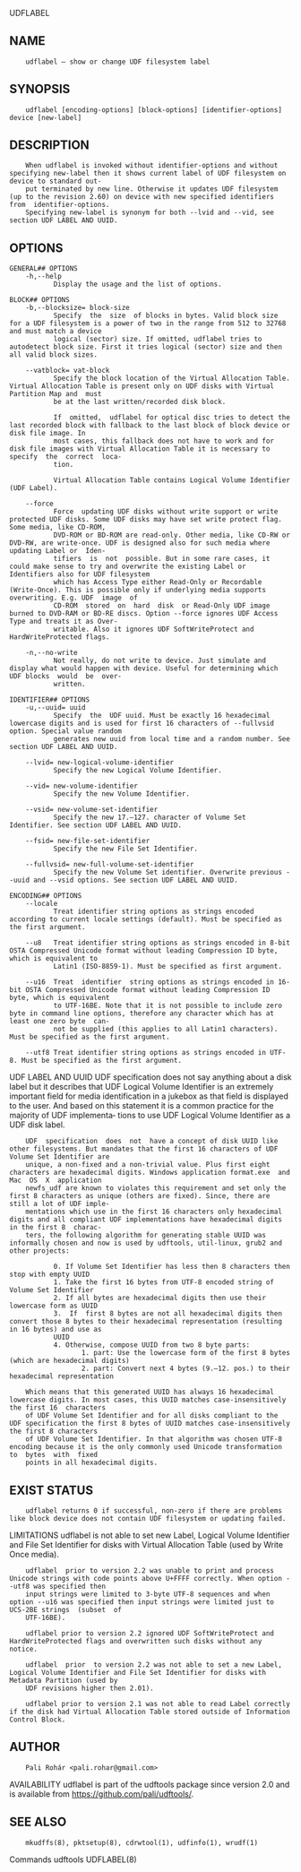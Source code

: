   UDFLABEL
 
## NAME
        udflabel — show or change UDF filesystem label
 
## SYNOPSIS
        udflabel [encoding-options] [block-options] [identifier-options] device [new-label]
 
## DESCRIPTION
        When udflabel is invoked without identifier-options and without specifying new-label then it shows current label of UDF filesystem on device to standard out‐
        put terminated by new line. Otherwise it updates UDF filesystem (up to the revision 2.60) on device with new specified identifiers  from  identifier-options.
        Specifying new-label is synonym for both --lvid and --vid, see section UDF LABEL AND UUID.
 
## OPTIONS
    GENERAL## OPTIONS
        -h,--help
               Display the usage and the list of options.
 
    BLOCK## OPTIONS
        -b,--blocksize= block-size
               Specify  the  size  of blocks in bytes. Valid block size for a UDF filesystem is a power of two in the range from 512 to 32768 and must match a device
               logical (sector) size. If omitted, udflabel tries to autodetect block size. First it tries logical (sector) size and then all valid block sizes.
 
        --vatblock= vat-block
               Specify the block location of the Virtual Allocation Table. Virtual Allocation Table is present only on UDF disks with Virtual Partition Map and  must
               be at the last written/recorded disk block.
 
               If  omitted,  udflabel for optical disc tries to detect the last recorded block with fallback to the last block of block device or disk file image. In
               most cases, this fallback does not have to work and for disk file images with Virtual Allocation Table it is necessary to specify  the  correct  loca‐
               tion.
 
               Virtual Allocation Table contains Logical Volume Identifier (UDF Label).
 
        --force
               Force  updating UDF disks without write support or write protected UDF disks. Some UDF disks may have set write protect flag. Some media, like CD-ROM,
               DVD-ROM or BD-ROM are read-only. Other media, like CD-RW or DVD-RW, are write-once. UDF is designed also for such media where updating Label or  Iden‐
               tifiers  is  not  possible. But in some rare cases, it could make sense to try and overwrite the existing Label or Identifiers also for UDF filesystem
               which has Access Type either Read-Only or Recordable (Write-Once). This is possible only if underlying media supports overwriting. E.g. UDF  image  of
               CD-ROM  stored  on  hard  disk  or Read-Only UDF image burned to DVD-RAM or BD-RE discs. Option --force ignores UDF Access Type and treats it as Over‐
               writable. Also it ignores UDF SoftWriteProtect and HardWriteProtected flags.
 
        -n,--no-write
               Not really, do not write to device. Just simulate and display what would happen with device. Useful for determining which UDF blocks  would  be  over‐
               written.
 
    IDENTIFIER## OPTIONS
        -u,--uuid= uuid
               Specify  the  UDF uuid. Must be exactly 16 hexadecimal lowercase digits and is used for first 16 characters of --fullvsid option. Special value random
               generates new uuid from local time and a random number. See section UDF LABEL AND UUID.
 
        --lvid= new-logical-volume-identifier
               Specify the new Logical Volume Identifier.
 
        --vid= new-volume-identifier
               Specify the new Volume Identifier.
 
        --vsid= new-volume-set-identifier
               Specify the new 17.–127. character of Volume Set Identifier. See section UDF LABEL AND UUID.
 
        --fsid= new-file-set-identifier
               Specify the new File Set Identifier.
 
        --fullvsid= new-full-volume-set-identifier
               Specify the new Volume Set identifier. Overwrite previous --uuid and --vsid options. See section UDF LABEL AND UUID.
 
    ENCODING## OPTIONS
        --locale
               Treat identifier string options as strings encoded according to current locale settings (default). Must be specified as the first argument.
 
        --u8   Treat identifier string options as strings encoded in 8-bit OSTA Compressed Unicode format without leading Compression ID byte, which is equivalent to
               Latin1 (ISO-8859-1). Must be specified as first argument.
 
        --u16  Treat  identifier  string options as strings encoded in 16-bit OSTA Compressed Unicode format without leading Compression ID byte, which is equivalent
               to UTF-16BE. Note that it is not possible to include zero byte in command line options, therefore any character which has at least one zero byte  can‐
               not be supplied (this applies to all Latin1 characters). Must be specified as the first argument.
 
        --utf8 Treat identifier string options as strings encoded in UTF-8. Must be specified as the first argument.
 
 UDF LABEL AND UUID
        UDF  specification  does  not  say  anything about a disk label but it describes that UDF Logical Volume Identifier is an extremely important field for media
        identification in a jukebox as that field is displayed to the user. And based on this statement it is a common practice for the majority of  UDF  implementa‐
        tions to use UDF Logical Volume Identifier as a UDF disk label.
 
        UDF  specification  does  not  have a concept of disk UUID like other filesystems. But mandates that the first 16 characters of UDF Volume Set Identifier are
        unique, a non-fixed and a non-trivial value. Plus first eight characters are hexadecimal digits. Windows application format.exe  and  Mac  OS  X  application
        newfs_udf are known to violates this requirement and set only the first 8 characters as unique (others are fixed). Since, there are still a lot of UDF imple‐
        mentations which use in the first 16 characters only hexadecimal digits and all compliant UDF implementations have hexadecimal digits in the first 8  charac‐
        ters, the following algorithm for generating stable UUID was informally chosen and now is used by udftools, util-linux, grub2 and other projects:
 
               0. If Volume Set Identifier has less then 8 characters then stop with empty UUID
               1. Take the first 16 bytes from UTF-8 encoded string of Volume Set Identifier
               2. If all bytes are hexadecimal digits then use their lowercase form as UUID
               3.  If  first 8 bytes are not all hexadecimal digits then convert those 8 bytes to their hexadecimal representation (resulting in 16 bytes) and use as
               UUID
               4. Otherwise, compose UUID from two 8 byte parts:
                      1. part: Use the lowercase form of the first 8 bytes (which are hexadecimal digits)
                      2. part: Convert next 4 bytes (9.–12. pos.) to their hexadecimal representation
 
        Which means that this generated UUID has always 16 hexadecimal lowercase digits. In most cases, this UUID matches case-insensitively the first 16  characters
        of UDF Volume Set Identifier and for all disks compliant to the UDF specification the first 8 bytes of UUID matches case-insensitively the first 8 characters
        of UDF Volume Set Identifier. In that algorithm was chosen UTF-8 encoding because it is the only commonly used Unicode transformation  to  bytes  with  fixed
        points in all hexadecimal digits.
 
## EXIST STATUS
        udflabel returns 0 if successful, non-zero if there are problems like block device does not contain UDF filesystem or updating failed.
 
 LIMITATIONS
        udflabel is not able to set new Label, Logical Volume Identifier and File Set Identifier for disks with Virtual Allocation Table (used by Write Once media).
 
        udflabel  prior to version 2.2 was unable to print and process Unicode strings with code points above U+FFFF correctly. When option --utf8 was specified then
        input strings were limited to 3-byte UTF-8 sequences and when option --u16 was specified then input strings were limited just to UCS-2BE strings  (subset  of
        UTF-16BE).
 
        udflabel prior to version 2.2 ignored UDF SoftWriteProtect and HardWriteProtected flags and overwritten such disks without any notice.
 
        udflabel  prior  to version 2.2 was not able to set a new Label, Logical Volume Identifier and File Set Identifier for disks with Metadata Partition (used by
        UDF revisions higher then 2.01).
 
        udflabel prior to version 2.1 was not able to read Label correctly if the disk had Virtual Allocation Table stored outside of Information Control Block.
 
## AUTHOR
        Pali Rohár <pali.rohar@gmail.com>
 
 AVAILABILITY
        udflabel is part of the udftools package since version 2.0 and is available from https://github.com/pali/udftools/.
 
## SEE ALSO
        mkudffs(8), pktsetup(8), cdrwtool(1), udfinfo(1), wrudf(1)
 
 Commands                                                                      udftools                                                                   UDFLABEL(8)
